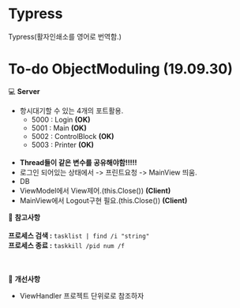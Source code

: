 # Typress
Typress(활자인쇄소를 영어로 번역함.)

# To-do ObjectModuling (19.09.30)

:computer: **Server**<br>

- 항시대기할 수 있는 4개의 포트활용.
  - 5000 : Login **(OK)**
  - 5001 : Main **(OK)**
  - 5002 : ControlBlock **(OK)**
  - 5003 : Printer **(OK)**
  <br><br>
- **Thread들이 같은 변수를 공유해야함!!!!!**<br>
- 로그인 되어있는 상태에서 -> 프린트요청 -> MainView 띄움.
- DB 
- ViewModel에서 View제어.(this.Close()) **(Client)**
- MainView에서 Logout구현 필요.(this.Close()) **(Client)**

  
:book: **참고사항**<br><br>
**프로세스 검색 :** `` tasklist | find /i "string" ``<br>
**프로세스 종료 :** `` taskkill /pid num /f ``<br><br><br>

:book: **개선사항**
- ViewHandler 프로젝트 단위로로 참조하자
